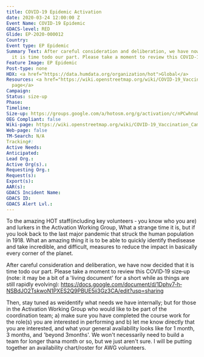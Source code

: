 ```yaml
---
title: COVID-19 Epidemic Activation
date: 2020-03-24 12:00:00 Z
Event Name: COVID-19 Epidemic
GDACS-level: RED
Glide: EP-2020-000012
Country: 
Event type: EP Epidemic
Summary Text: After careful consideration and deliberation, we have now decided that
  it is time todo our part. Please take a moment to review this COVID‐19 size‐up.
Feature Image: EP Epidemic
Post-type: none
HDX: <a href="https://data.humdata.org/organization/hot">Global</a>
Resources: <a href="https://wiki.openstreetmap.org/wiki/COVID-19_Vaccination_Campaign">Wiki
  page</a>
Campaign: 
Status: size-up
Phase: 
Timeline: 
Size-up: https://groups.google.com/a/hotosm.org/g/activation/c/nPCwhnuDags
OEG Compliant: false
Wiki-page: https://wiki.openstreetmap.org/wiki/COVID-19_Vaccination_Campaign
Web-page: false
TM-Search: N/A
Tracking#: 
Active Needs: 
Anticipated: 
Lead Org.: 
Active Org(s).: 
Requesting Org.: 
Request(s): 
Export(s): 
AAR(s): 
GDACS Incident Name: 
GDACS ID: 
GDACS Alert Lvl.: 
---
```


To the amazing HOT staff(including key volunteers ‐ you know who you are) and lurkers in the Activation Working
Group, What a strange time it is, but if you look back to the last major pandemic that struck the human population in 1918.
What an amazing thing it is to be able to quickly identify thedisease and take incredible, and difficult, measures to
reduce the impact in basically every corner of the planet.

After careful consideration and deliberation, we have now decided that it is time todo our part. Please take a moment to
review this COVID‐19 size‐up (note: it may be a bit of a 'living document' for a short while as things are still rapidly
evolving): https://docs.google.com/document/d/1Dphv7‐h‐NSBdJO2TskwoN1PXES2Q9PBUE5ii3Gz3CA/edit?usp=sharing

Then, stay tuned as weidentify what needs we have internally; but for those in the Activation Working Group who would
like to be part of the coordination team; a) make sure you have completed the course work for the role(s) you are
interested in performing and b) let me know directly that you are interested, and what your general availability looks
like for 1 month, 3 months, and 'beyond 3months'. We won't necessarily need to build a team for longer thana month or
so, but we just aren't sure. I will be putting together an availability chart/roster for AWG volunteers.